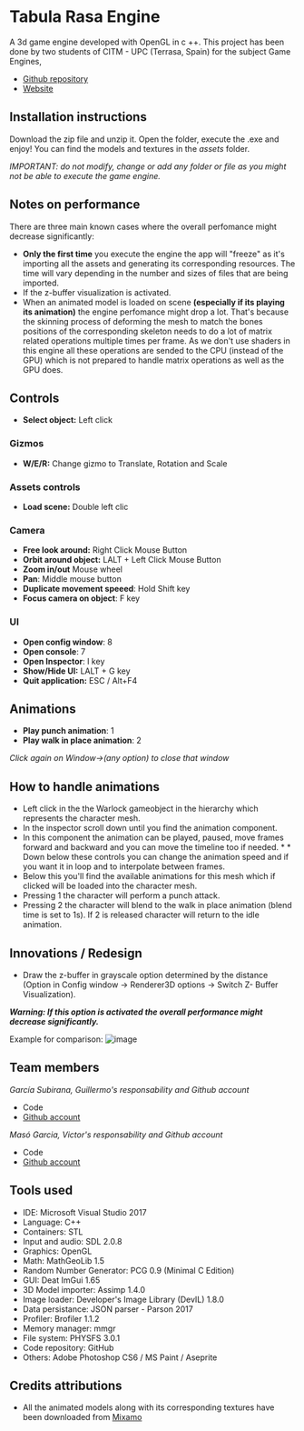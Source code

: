 ﻿# Tabula Rasa Engine
A 3d game engine developed with OpenGL in c ++. This project has been done by two students of CITM - UPC (Terrasa, Spain) for the subject Game Engines, 

* [Github repository](https://github.com/Wilhelman/Tabula-Rasa-Engine)
* [Website](https://wilhelman.github.io/Tabula-Rasa-Engine/)

## Installation instructions

Download the zip file and unzip it. Open the folder, execute the .exe and enjoy! You can find the models and textures in the _assets_ folder.

_IMPORTANT: do not modify, change or add any folder or file as you might not be able to execute the game engine._


## **Notes on performance**

There are three main known cases where the overall perfomance might decrease significantly:

* **Only the first time** you execute the engine the app will "freeze" as it's importing all the assets and generating its corresponding resources. The time will vary depending in the number and sizes of files that are being imported.
* If the z-buffer visualization is activated.
* When an animated model is loaded on scene **(especially if its playing its animation)** the engine perfomance might drop a lot. That's because the skinning process of deforming the mesh to match the bones positions of the corresponding skeleton needs to do a lot of matrix related operations multiple times per frame. As we don't use shaders in this engine all these operations are sended to the CPU (instead of the GPU) which is not prepared to handle matrix operations as well as the GPU does. 

## Controls

* **Select object:** Left click

### Gizmos

* **W/E/R:** Change gizmo to Translate, Rotation and Scale

### Assets controls

* **Load scene:** Double left clic

### Camera

* **Free look around:** Right Click Mouse Button
* **Orbit around object:** LALT + Left Click Mouse Button
* **Zoom in/out** Mouse wheel
* **Pan**: Middle mouse button
* **Duplicate movement speeed**: Hold Shift key
* **Focus camera on object**: F key

### UI 
* **Open config window**: 8
* **Open console**: 7 
* **Open Inspector**: I key
* **Show/Hide UI:** LALT + G key
* **Quit application:** ESC / Alt+F4

## Animations
* **Play punch animation**: 1
* **Play walk in place animation**: 2

_Click again on Window->(any option) to close that window_

## How to handle animations

* Left click in the the Warlock gameobject in the hierarchy which represents the character mesh.
* In the inspector scroll down until you find the animation component.
* In this component the animation can be played, paused, move frames forward and backward and you can move the timeline too if needed. * * Down below these controls you can change the animation speed and if you want it in loop and to interpolate between frames.
* Below this you'll find the available animations for this mesh which if clicked will be loaded into the character mesh. 
* Pressing 1 the character will perform a punch attack.
* Pressing 2 the character will blend to the walk in place animation (blend time is set to 1s). If 2 is released character will return to the idle animation.

## Innovations / Redesign

* Draw the z-buffer in grayscale option determined by the distance (Option in Config window -> Renderer3D options -> Switch Z- Buffer Visualization).

**_Warning: If this option is activated the overall performance might decrease significantly._**

Example for comparison:
![image](https://user-images.githubusercontent.com/25589509/46920311-ccccb780-cfec-11e8-9afa-fcbf64616042.png)


## Team members

_García Subirana, Guillermo's responsability and Github account_
* Code
* [Github account](https://github.com/Wilhelman)

_Masó Garcia, Victor's responsability and Github account_
* Code
* [Github account](https://github.com/nintervik)

## Tools used
* IDE: Microsoft Visual Studio 2017
* Language: C++
* Containers: STL
* Input and audio: SDL 2.0.8
* Graphics: OpenGL
* Math: MathGeoLib 1.5
* Random Number Generator: PCG 0.9 (Minimal C Edition)
* GUI: Deat ImGui 1.65
* 3D Model importer: Assimp 1.4.0
* Image loader: Developer's Image Library (DevIL) 1.8.0
* Data persistance: JSON parser - Parson 2017
* Profiler: Brofiler 1.1.2
* Memory manager: mmgr
* File system: PHYSFS 3.0.1
* Code repository: GitHub
* Others: Adobe Photoshop CS6 / MS Paint / Aseprite

## **Credits attributions**

* All the animated models along with its corresponding textures have been downloaded from [Mixamo](https://www.mixamo.com/#/)

